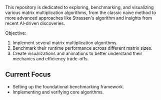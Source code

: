 This repository is dedicated to exploring, benchmarking, and visualizing various matrix multiplication algorithms, from the classic naive method to more advanced approaches like Strassen's algorithm and insights from recent AI-driven discoveries.


Objective:
1.  Implement several matrix multiplication algorithms.
2.  Benchmark their runtime performance across different matrix sizes.
3.  Create visualizations and animations to better understand their mechanics and efficiency trade-offs.

## Current Focus
* Setting up the foundational benchmarking framework.
* Implementing and verifying core algorithms.

